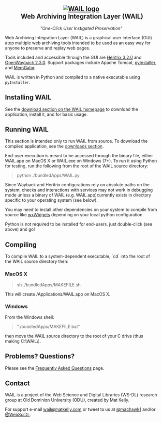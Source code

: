 <h2 align="center">
 <a href="http://github.com/machawk1/wail"><img src="https://cdn.rawgit.com/machawk1/wail/osagnostic/build/icons/whale_256.png" alt="WAIL logo" /></a><br />&nbsp;Web Archiving Integration Layer (WAIL)</h2>
<p align="center" style="font-weight: normal;"><em>"One-Click User Instigated Preservation"</em></p>

Web Archiving Integration Layer (WAIL) is a graphical user interface (GUI) atop multiple web archiving tools intended to be used as an easy way for anyone to preserve and replay web pages.

Tools included and accessible through the GUI are <a href="https://github.com/internetarchive/heritrix3">Heritrix 3.2.0</a> and <a href="https://github.com/iipc/openwayback">OpenWayback 2.3.0</a>. Support packages include Apache Tomcat, <a href="https://github.com/pyinstaller/pyinstaller/">pyinstaller</a>, and <a href="https://github.com/oduwsdl/memgator">MemGator</a>.

WAIL is written in Python and compiled to a native executable using `pyInstaller`.

<h2>Installing WAIL</h2>

See the <a href="http://machawk1.github.io/wail/#download">download section on the WAIL homepage</a> to download the application, install it, and for basic usage.

<h2>Running WAIL</h2>
This section is intended only to run WAIL from source. To download the compiled application, see the <a href="http://machawk1.github.io/wail/#download">downloads section</a>.

End-user execution is meant to be accessed through the binary file, either WAIL.app on MacOS X or WAIL.exe on Windows (7+).
To run it using Python for testing, run the following from the root of the WAIL source directory:
<blockquote>python ./bundledApps/WAIL.py</blockquote>

Since Wayback and Heritrix configurations rely on absolute paths on the system, checks and interactions with services may not work in debugging mode unless a binary of WAIL (e.g. WAIL.app)currently exists in directory specific to your operating system (see below).

You may need to install other dependencies on your system to compile from source like <a href="http://www.wxwidgets.org/">wxWidgets</a> depending on your local python configuration.

Python is not required to be installed for end-users, just double-click (see above) and go!

<h2>Compiling</h2>
To compile WAIL to a system-dependent executable, `cd` into the root of the WAIL source directory then:
<h3>MacOS X</h3>
<blockquote>sh ./bundledApps/MAKEFILE.sh</blockquote>
This will create /Applications/WAIL.app on MacOS X.

<h3>Windows</h3>
From the Windows shell:
<blockquote>"./bundledApps/MAKEFILE.bat"</blockquote>
then move the WAIL source directory to the root of your C drive (thus making C:\WAIL\).

<h2>Problems? Questions?</h2>
<p>Please see the <a href="https://github.com/machawk1/wail/wiki/FAQ">Frequently Asked Questions</a> page.</p>

<h2>Contact</h2>
WAIL is a project of the Web Science and Digital Libraries (WS-DL) research group at Old Dominion University (ODU), created by Mat Kelly.

For support e-mail wail@matkelly.com or tweet to us at <a href="https://twitter.com/machawk1">@machawk1</a> and/or <a href="https://twitter.com/WebSciDL">@WebSciDL</a>.
